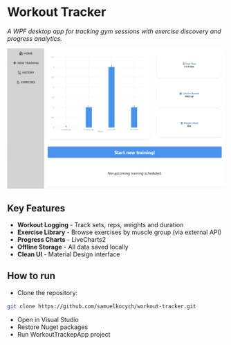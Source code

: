 # Workout Tracker  
*A WPF desktop app for tracking gym sessions with exercise discovery and progress analytics.*

![Dashboard Screenshot](WorkoutTrackerApp/Screenshots/home.png)  

## Key Features  
- **Workout Logging** - Track sets, reps, weights and duration  
- **Exercise Library** - Browse exercises by muscle group (via external API)  
- **Progress Charts** - LiveCharts2
- **Offline Storage** - All data saved locally
- **Clean UI** - Material Design interface  

## How to run 
- Clone the repository:
```bash
git clone https://github.com/samuelkocych/workout-tracker.git 
```

- Open in Visual Studio
- Restore Nuget packages
- Run WorkoutTrackepApp project
